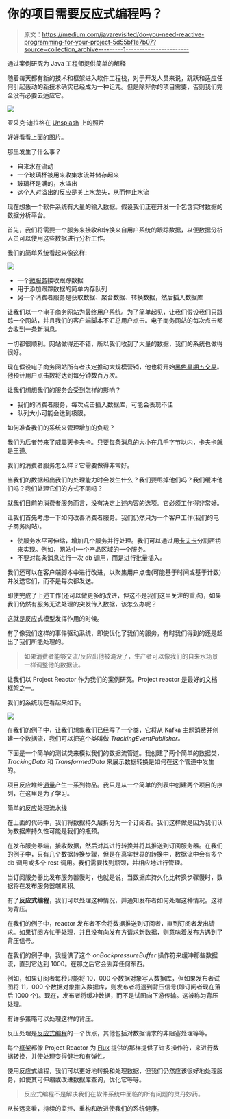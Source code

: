 # 你的项目需要反应式编程吗？

> 原文：<https://medium.com/javarevisited/do-you-need-reactive-programming-for-your-project-5d55bf1e7b07?source=collection_archive---------1----------------------->

通过案例研究为 Java 工程师提供简单的解释

随着每天都有新的技术和框架进入软件工程栈，对于开发人员来说，跳跃和适应任何引起轰动的新技术确实已经成为一种诅咒。但是除非你的项目需要，否则我们完全没有必要去适应它。

![](img/d267d32c15fdfb1a76ed017c9c7ea11c.png)

亚采克·迪拉格在 [Unsplash](https://unsplash.com/s/photos/tap-water?utm_source=unsplash&utm_medium=referral&utm_content=creditCopyText) 上的照片

好好看看上面的图片。

那里发生了什么事？

*   自来水在流动
*   一个玻璃杯被用来收集水流并储存起来
*   玻璃杯是满的，水溢出
*   这个人对溢出的反应是关上水龙头，从而停止水流

现在想象一个软件系统有大量的输入数据。假设我们正在开发一个包含实时数据的数据分析平台。

首先，我们将需要一个服务来接收和转换来自用户系统的跟踪数据，以便数据分析人员可以使用这些数据进行分析工作。

我们的简单系统看起来像这样:

![](img/58e08f2247a7e040a8d3a6dc027ec1ce.png)

*   一个[微服务](/javarevisited/10-best-java-microservices-courses-with-spring-boot-and-spring-cloud-6d04556bdfed)接收跟踪数据
*   用于添加跟踪数据的简单内存队列
*   另一个消费者服务是获取数据、聚合数据、转换数据，然后插入数据库

让我们以一个电子商务网站为最终用户系统。为了简单起见，让我们假设我们只跟踪一个网站，并且我们的客户端脚本不汇总用户点击。电子商务网站的每次点击都会收到一条新消息。

一切都很顺利。网站做得还不错，所以我们收到了大量的数据，我们的系统也做得很好。

现在假设电子商务网站所有者决定推动大规模营销，他也将开始[黑色星期五交易](/javarevisited/15-best-udemy-courses-programmers-can-buy-on-black-friday-and-cyber-monday-2020-a803874f41d9)。他预计用户点击数将达到每分钟数百万次。

让我们想想我们的服务会受到怎样的影响？

*   我们的消费者服务，每次点击插入数据库，可能会表现不佳
*   队列大小可能会达到极限。

如何准备我们的系统来管理增加的负载？

我们为后者带来了威震天卡夫卡。只要每条消息的大小在几千字节以内，[卡夫卡](/javarevisited/top-10-apache-kafka-online-training-courses-and-certifications-621f3c13b38c)就是王道。

我们的消费者服务怎么样？它需要做得非常好。

当我们的数据超出我们的处理能力时会发生什么？我们要甩掉他们吗？我们缓冲他们吗？我们处理它们的方式不同吗？

就我们目前的消费者服务而言，没有决定上述内容的选项。它必须工作得非常好。

让我们首先考虑一下如何改善消费者服务。我们仍然只为一个客户工作(我们的电子商务网站)。

*   使服务水平可伸缩，增加几个服务并行处理。我们可以通过用[卡夫卡](https://javarevisited.blogspot.com/2018/04/top-5-apache-kafka-course-to-learn.html)分割密钥来实现。例如，网站中一个产品区域的一个服务。
*   不要对每条消息进行一次 db 调用，而是进行批量插入。

我们还可以在客户端脚本中进行改进，以聚集用户点击(可能基于时间或基于计数)并发送它们，而不是每次都发送。

即使完成了上述工作(还可以做更多的改进，但这不是我们这里关注的重点)，如果我们仍然有服务无法处理的突发传入数据，该怎么办呢？

这就是反应式模型发挥作用的时候。

有了像我们这样的事件驱动系统，即使优化了我们的服务，有时我们得到的还是超出了我们所能处理的。

> 如果消费者能够交流/反应出他被淹没了，生产者可以像我们的自来水场景一样调整他的数据流。

让我们以 Project Reactor 作为我们的案例研究。Project reactor 是最好的文档框架之一。

我们的系统现在看起来如下。

![](img/992d1d6d01b394b17e24a4696df23c4d.png)

在我们的例子中，让我们想象我们已经写了一个类，它将从 Kafka 主题消费并创建一个数据流，我们可以把这个类叫做 *TrackingEventPublisher。*

下面是一个简单的测试类来模拟我们的数据流管道。我创建了两个简单的数据类， *TrackingData* 和 *TransformedData* 来展示数据转换是如何在这个管道中发生的。

项目反应堆给[通量](https://projectreactor.io/docs/core/release/reference/index.html#flux)产生一系列物品。我只是从一个简单的列表中创建两个项目的序列，在这里是为了学习。

简单的反应处理流水线

在上面的代码中，我们将数据持久层拆分为一个订阅者。我们这样做是因为我们认为数据库持久性可能是我们的瓶颈。

在发布服务器端，接收数据，然后对其进行转换并将其推送到订阅服务器。在我们的例子中，只有几个数据转换步骤，但是在真实世界的转换中，数据流中会有多个 db 调用或多个 rest 调用。我们需要找到瓶颈，并相应地进行管理。

当订阅服务器比发布服务器慢时，也就是说，当数据库持久化比转换步骤慢时，数据将在发布服务器端累积。

有了**反应式编程**，我们可以处理这种情况，并通知发布者如何处理这种情况。这称为背压。

在我们的例子中，reactor 发布者不会将数据推送到订阅者，直到订阅者发出请求。如果订阅方忙于处理，并且没有向发布方请求新数据，则意味着发布方遇到了背压信号。

在我们的例子中，我提供了这个 *onBackpressureBuffer* 操作符来缓冲那些数据流，直到它达到 1000。在那之后它会丢弃任何东西。

例如，如果订阅者每秒只能将 10，000 个数据对象写入数据库，但如果发布者试图将 11，000 个数据对象推入数据库，则发布者将遇到背压信号(即订阅者现在落后 1000 个)。现在，发布者将缓冲数据，而不是试图向下游传输。这被称为背压处理。

有许多策略可以处理这样的背压。

反压处理是[反应式编程](https://projectreactor.io/docs/core/release/reference/#_from_imperative_to_reactive_programming)的一个优点，其他包括对数据请求的非阻塞处理等等。

每个[框架](/javarevisited/top-10-frameworks-full-stack-java-developers-can-learn-in-2020-5995021401e5)都像 Project Reactor 为 [Flux](https://projectreactor.io/docs/core/release/api/reactor/core/publisher/Flux.html) 提供的那样提供了许多操作符，来进行数据转换，并使处理变得健壮和有弹性。

使用反应式编程，我们可以更好地转换和处理数据，但我们仍然应该很好地处理服务，如使其可伸缩或改进数据库查询，优化它等等。

> 反应式编程不是解决我们在软件系统中面临的所有问题的灵丹妙药。

从长远来看，持续的监控、重构和改进使我们的系统健康。